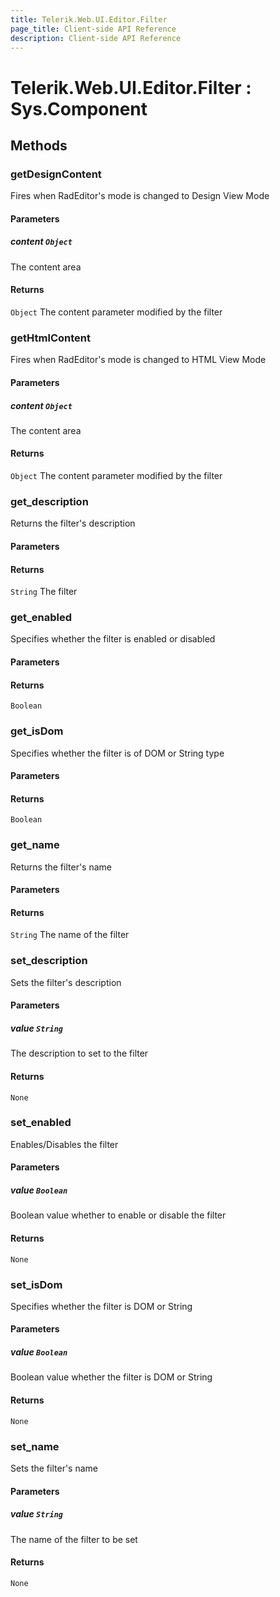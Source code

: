 ```yaml
---
title: Telerik.Web.UI.Editor.Filter
page_title: Client-side API Reference
description: Client-side API Reference
---
```


# Telerik.Web.UI.Editor.Filter : Sys.Component 

## Methods

### getDesignContent

Fires when RadEditor's mode is changed to Design View Mode

#### Parameters

##### content `Object`

The content area 

#### Returns

`Object` The content parameter modified by the filter 

### getHtmlContent

Fires when RadEditor's mode is changed to HTML View Mode

#### Parameters

##### content `Object`

The content area

#### Returns

`Object` The content parameter modified by the filter

###  get_description

Returns the filter's description

#### Parameters

#### Returns

`String` The filter

### get_enabled

Specifies whether the filter is enabled or disabled

#### Parameters

#### Returns

`Boolean` 

### get_isDom

Specifies whether the filter is of DOM or String type

#### Parameters

#### Returns

`Boolean` 

### get_name

Returns the filter's name

#### Parameters

#### Returns

`String` The name of the filter

### set_description

Sets the filter's description

#### Parameters

##### value `String`

The description to set to the filter

#### Returns

`None` 

### set_enabled

Enables/Disables the filter

#### Parameters

##### value `Boolean`

Boolean value whether to enable or disable the filter

#### Returns

`None` 

### set_isDom

Specifies whether the filter is DOM or String

#### Parameters

##### value `Boolean`

Boolean value whether the filter is DOM or String

#### Returns

`None` 

### set_name

Sets the filter's name

#### Parameters

##### value `String`

The name of the filter to be set

#### Returns

`None` 


